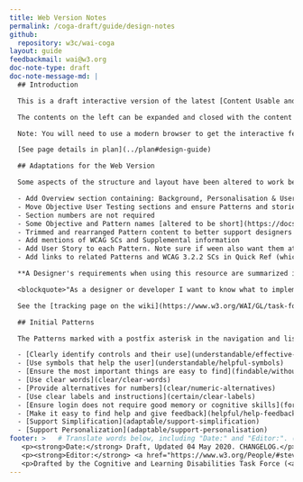 ```yaml
---
title: Web Version Notes
permalink: /coga-draft/guide/design-notes
github:
  repository: w3c/wai-coga
layout: guide
feedbackmail: wai@w3.org
doc-note-type: draft
doc-note-message-md: |
  ## Introduction

  This is a draft interactive version of the latest [Content Usable and Design Guide](https://www.w3.org/TR/coga-usable) W3C note.

  The contents on the left can be expanded and closed with the content on the right updating to follow the selected item. The top Level **Objectives** contain design **Patterns** which describe techniques for best practice.

  Note: You will need to use a modern browser to get the interactive features as this temporary draft code needs [ES6 JavaScript support](https://caniuse.com/#search=es6). Once we are happy with the design, a suitable feature will be added to the WAI website framework - see [this WAI Website issue](https://github.com/w3c/wai-website/issues/138).

  [See page details in plan](../plan#design-guide)

  ## Adaptations for the Web Version

  Some aspects of the structure and layout have been altered to work best as an interactive web resource. For example:

  - Add Overview section containing: Background, Personalisation & User Testing sections 
  - Move Objective User Testing sections and ensure Patterns and stories are clearly testable themselves
  - Section numbers are not required
  - Some Objective and Pattern names [altered to be short](https://docs.google.com/spreadsheets/d/18gkODnzy_8BzZAieJ_IOQX1dmjcf9MZsC7vC9glKQvI/edit?usp=sharing) and so avoid wrapping
  - Trimmed and rearranged Pattern content to better support designers' requirements (see User Story below) 
  - Add mentions of WCAG SCs and Supplemental information
  - Add User Story to each Pattern. Note sure if ween also want them at Objective level?
  - Add links to related Patterns and WCAG 3.2.2 SCs in Quick Ref (which includes Supplemental Guidance)

  **A Designer's requirements when using this resource are summarized in this User Story**

  <blockquote>"As a designer or developer I want to know what to implement with just enough background to set the context and explain why. If I need more info, for example to better understand the users or to check edge cases, I want links to the details."</blockquote>

  See the [tracking page on the wiki](https://www.w3.org/WAI/GL/task-forces/coga/wiki/Design_Guide#List_of_candidate_Patterns_for_Web_Version").

  ## Initial Patterns

  The Patterns marked with a postfix asterisk in the navigation and listed here have been addressed first. They have been selected as being relevant to the Easy Reading EU Project.

  - [Clearly identify controls and their use](understandable/effective-affordances)
  - [Use symbols that help the user](understandable/helpful-symbols)
  - [Ensure the most important things are easy to find](findable/without-scrolling)
  - [Use clear words](clear/clear-words)
  - [Provide alternatives for numbers](clear/numeric-alternatives)
  - [Use clear labels and instructions](certain/clear-labels)
  - [Ensure login does not require good memory or cognitive skills](forgettable/easy-login)
  - [Make it easy to find help and give feedback](helpful/help-feedback)
  - [Support Simplification](adaptable/support-simplification)
  - [Support Personalization](adaptable/support-personalisation)
footer: >   # Translate words below, including "Date:" and "Editor:". (Do not update the date.)
   <p><strong>Date:</strong> Draft, Updated 04 May 2020. CHANGELOG.</p>
   <p><strong>Editor:</strong> <a href="https://www.w3.org/People/#stevelee">Steve Lee</a>.</p>
   <p>Drafted by the Cognitive and Learning Disabilities Task Force (<a href="https://www.w3.org/WAI/GL/task-forces/coga/">CoGa TF</a>) for the Accessible Platform Architecture Working Group (<a href="https://www.w3.org/WAI/GL/">APA</a>) and Accessibility Guidelines Working Group (<a href="https://www.w3.org/WAI/APA/">AGWG</a>) with support from the <abbr title="European Commission">EC</abbr> <a href="https://www.w3.org/WAI/about/projects/easy-reading/">Easy Reading project</a>.</p>
---
```

